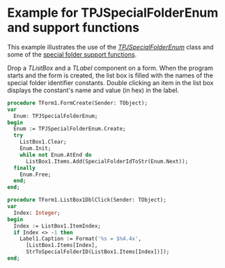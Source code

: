 # Example for TPJSpecialFolderEnum and support functions #

This example illustrates the use of the _[TPJSpecialFolderEnum](TPJSpecialFolderEnum.md)_ class and some of the [special folder support functions](PJShellFoldersFunctions.md).

Drop a _TListBox_ and a _TLabel_ component on a form. When the program starts and the form is created, the list box is filled with the names of the special folder identifier constants. Double clicking an item in the list box displays the constant's name and value (in hex) in the label.

```pascal
procedure TForm1.FormCreate(Sender: TObject);
var
  Enum: TPJSpecialFolderEnum;
begin
  Enum := TPJSpecialFolderEnum.Create;
  try
    ListBox1.Clear;
    Enum.Init;
    while not Enum.AtEnd do
      ListBox1.Items.Add(SpecialFolderIdToStr(Enum.Next));
  finally
    Enum.Free;
  end;
end;

procedure TForm1.ListBox1DblClick(Sender: TObject);
var
  Index: Integer;
begin
  Index := ListBox1.ItemIndex;
  if Index <> -1 then
    Label1.Caption := Format('%s = $%4.4x',
      [ListBox1.Items[Index],
      StrToSpecialFolderID(ListBox1.Items[Index])]);
end;
```
